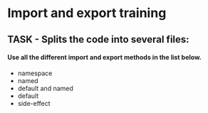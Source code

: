 # Import and export training

## TASK - Splits the code into several files: 

#### Use all the different import and export methods in the list below.

- namespace 
- named 
- default and named
- default
- side-effect 
